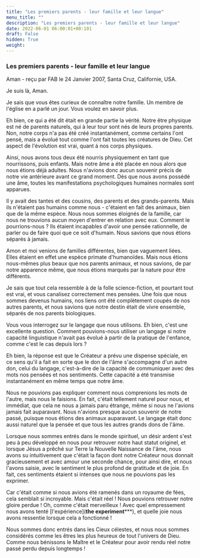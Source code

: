 ```yaml
---
title: "Les premiers parents - leur famille et leur langue"
menu_title: ""
description: "Les premiers parents - leur famille et leur langue"
date: 2022-06-01 06:00:01+00:101
draft: False
hidden: True
weight:
---
```

### Les premiers parents - leur famille et leur langue

Aman - reçu par FAB le 24 Janvier 2007, Santa Cruz, Californie, USA.

Je suis là, Aman.

Je sais que vous êtes curieux de connaître notre famille. Un membre de l'église en a parlé un jour. Vous voulez en savoir plus.

Eh bien, ce qui a été dit était en grande partie la vérité. Notre être physique est né de parents naturels, qui à leur tour sont nés de leurs propres parents. Non, notre corps n'a pas été créé instantanément, comme certains l'ont pensé, mais a évolué tout comme l'ont fait toutes les créatures de Dieu. Cet aspect de l'évolution est vrai, quant à nos corps physiques.

Ainsi, nous avons tous deux été nourris physiquement en tant que nourrissons, puis enfants. Mais notre âme a été placée en nous alors que nous étions déjà adultes. Nous n'avions donc aucun souvenir précis de notre vie antérieure avant ce grand moment. Dès que nous avons possédé une âme, toutes les manifestations psychologiques humaines normales sont apparues.

Il y avait des tantes et des cousins, des parents et des grands-parents. Mais ils n'étaient pas humains comme nous - c'étaient en fait des animaux, bien que de la même espèce. Nous nous sommes éloignés de la famille, car nous ne trouvions aucun moyen d'entrer en relation avec eux. Comment le pourrions-nous ? Ils étaient incapables d'avoir une pensée rationnelle, de parler ou de faire quoi que ce soit d'humain. Nous savions que nous étions séparés à jamais.

Amon et moi venions de familles différentes, bien que vaguement liées. Elles étaient en effet une espèce primate d'humanoïdes. Mais nous étions nous-mêmes plus beaux que nos parents animaux, et nous savions, de par notre apparence même, que nous étions marqués par la nature pour être différents.

Je sais que tout cela ressemble à de la folle science-fiction, et pourtant tout est vrai, et vous canalisez correctement mes pensées. Une fois que nous sommes devenus humains, nos liens ont été complètement coupés de nos autres parents, et nous savions que notre destin était de vivre ensemble, séparés de nos parents biologiques.

Vous vous interrogez sur le langage que nous utilisons. Eh bien, c'est une excellente question. Comment pouvions-nous utiliser un langage si notre capacité linguistique n'avait pas évolué à partir de la pratique de l'enfance, comme c'est le cas depuis lors ?

Eh bien, la réponse est que le Créateur a prévu une dispense spéciale, en ce sens qu'il a fait en sorte que le don de l'âme s'accompagne d'un autre don, celui du langage, c'est-à-dire de la capacité de communiquer avec des mots nos pensées et nos sentiments. Cette capacité a été transmise instantanément en même temps que notre âme.

Nous ne pouvions pas expliquer comment nous comprenions les mots de l'autre, mais nous le faisions. En fait, c'était tellement naturel pour nous, et immédiat, que cela ne nous a jamais paru étrange, même si nous ne l'avions jamais fait auparavant. Nous n'avions presque aucun souvenir de notre passé, puisque nous étions des animaux auparavant. Le langage était donc aussi naturel que la pensée et que tous les autres grands dons de l'âme.

Lorsque nous sommes entrés dans le monde spirituel, un désir ardent s'est peu à peu développé en nous pour retrouver notre haut statut originel, et lorsque Jésus a prêché sur Terre la Nouvelle Naissance de l'âme, nous avons su intuitivement que c'était la façon dont notre Créateur nous donnait gracieusement et avec amour une seconde chance, pour ainsi dire, et nous l'avons saisie, avec le sentiment le plus profond de gratitude et de joie. En fait, ces sentiments étaient si intenses que nous ne pouvions pas les exprimer.

Car c'était comme si nous avions été ramenés dans un royaume de fées, cela semblait si incroyable. Mais c'était réel ! Nous pouvions retrouver notre gloire perdue ! Oh, comme c'était merveilleux ! Avec quel empressement nous avons tenté [l'expérience](**************the experiment*****************), et quelle joie nous avons ressentie lorsque cela a fonctionné !

Nous sommes donc entrés dans les Cieux célestes, et nous nous sommes considérés comme les êtres les plus heureux de tout l'univers de Dieu. Comme nous bénissons le Maître et le Créateur pour avoir rendu réel notre passé perdu depuis longtemps !